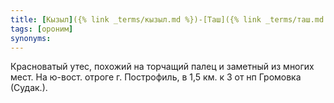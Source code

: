 ```yaml
---
title: [Кызыл]({% link _terms/кызыл.md %})-[Таш]({% link _terms/таш.md %}) I
tags: [ороним]
synonyms:
---
```


Красноватый утес, похожий на торчащий палец и заметный из многих мест. На
ю-вост. отроге г. Построфиль, в 1,5 км. к З от нп Громовка (Судак.).

